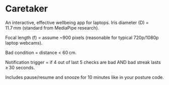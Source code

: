 # Caretaker
An interactive, effective wellbeing app for laptops.
Iris diameter (D) = 11.7 mm (standard from MediaPipe research).

Focal length (f) = assume ~900 pixels (reasonable for typical 720p/1080p laptop webcams).

Bad condition = distance < 60 cm.

Notification trigger = if 4 out of last 5 checks are bad AND bad streak lasts ≥ 30 seconds.

Includes pause/resume and snooze for 10 minutes like in your posture code.
